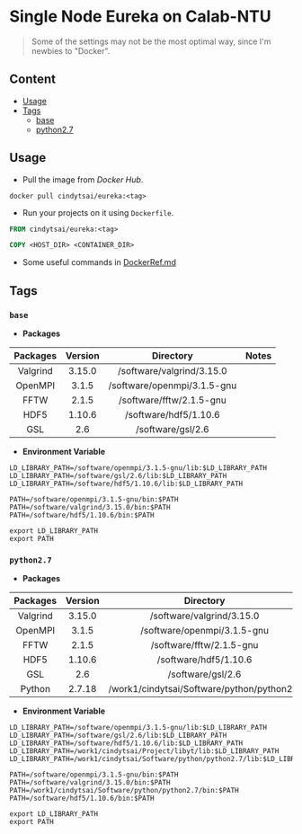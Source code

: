 # Single Node Eureka on Calab-NTU
> Some of the settings may not be the most optimal way, since I'm newbies to "Docker".

## Content
* [Usage](https://github.com/cindytsai/Eureka#usage)
* [Tags](https://github.com/cindytsai/Eureka#tags)
  * [base](https://github.com/cindytsai/Eureka#base)
  * [python2.7](https://github.com/cindytsai/Eureka#python27)

## Usage
* Pull the image from *Docker Hub*.
```
docker pull cindytsai/eureka:<tag>
```
* Run your projects on it using `Dockerfile`.
```Dockerfile
FROM cindytsai/eureka:<tag>

COPY <HOST_DIR> <CONTAINER_DIR> 
```
* Some useful commands in [DockerRef.md](./DockerRef.md)

## Tags
### `base`
* **Packages**

| Packages | Version |          Directory          | Notes |
|:--------:|:-------:|:---------------------------:|:-----:|
| Valgrind |  3.15.0 | /software/valgrind/3.15.0   |       |
|  OpenMPI |  3.1.5  | /software/openmpi/3.1.5-gnu |       |
|   FFTW   |  2.1.5  | /software/fftw/2.1.5-gnu    |       |
|   HDF5   |  1.10.6 | /software/hdf5/1.10.6       |       |
|    GSL   |   2.6   | /software/gsl/2.6           |       |

* **Environment Variable**
```shell
LD_LIBRARY_PATH=/software/openmpi/3.1.5-gnu/lib:$LD_LIBRARY_PATH
LD_LIBRARY_PATH=/software/gsl/2.6/lib:$LD_LIBRARY_PATH
LD_LIBRARY_PATH=/software/hdf5/1.10.6/lib:$LD_LIBRARY_PATH

PATH=/software/openmpi/3.1.5-gnu/bin:$PATH
PATH=/software/valgrind/3.15.0/bin:$PATH
PATH=/software/hdf5/1.10.6/bin:$PATH

export LD_LIBRARY_PATH
export PATH
```

### `python2.7`
* **Packages**

| Packages | Version |                  Directory                 | Notes |
|:--------:|:-------:|:------------------------------------------:|:-----:|
| Valgrind |  3.15.0 | /software/valgrind/3.15.0                  |       |
|  OpenMPI |  3.1.5  | /software/openmpi/3.1.5-gnu                |       |
|   FFTW   |  2.1.5  | /software/fftw/2.1.5-gnu                   |       |
|   HDF5   |  1.10.6 | /software/hdf5/1.10.6                      |       |
|    GSL   |   2.6   | /software/gsl/2.6                          |       |
| Python   | 2.7.18  | /work1/cindytsai/Software/python/python2.7 |       |

* **Environment Variable**
```shell
LD_LIBRARY_PATH=/software/openmpi/3.1.5-gnu/lib:$LD_LIBRARY_PATH
LD_LIBRARY_PATH=/software/gsl/2.6/lib:$LD_LIBRARY_PATH
LD_LIBRARY_PATH=/software/hdf5/1.10.6/lib:$LD_LIBRARY_PATH
LD_LIBRARY_PATH=/work1/cindytsai/Project/libyt/lib:$LD_LIBRARY_PATH
LD_LIBRARY_PATH=/work1/cindytsai/Software/python/python2.7/lib:$LD_LIBRARY_PATH

PATH=/software/openmpi/3.1.5-gnu/bin:$PATH
PATH=/software/valgrind/3.15.0/bin:$PATH
PATH=/work1/cindytsai/Software/python/python2.7/bin:$PATH
PATH=/software/hdf5/1.10.6/bin:$PATH

export LD_LIBRARY_PATH
export PATH
```
